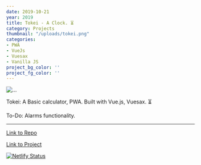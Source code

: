 ```yaml
---
date: 2019-10-21
year: 2019
title: Tokei - A Clock. ⏳
category: Projects
thumbnail: "/uploads/tokei.png"
categories:
- PWA
- VueJs
- Vuesax
- Vanilla JS
project_bg_color: ''
project_fg_color: ''
---
```


![...](/uploads/tokei.png)  


Tokei: A Basic calculator, PWA. Built with Vue.js, Vuesax. ⏳

To-Do: Alarms functionality.

---
[Link to Repo](https://github.com/SourceAura/Tokei) 

[Link to Project](https://tokei.netlify.com) 

[![Netlify Status](https://api.netlify.com/api/v1/badges/237cf08f-b1e8-4789-843e-89a0a3506ca3/deploy-status)](https://app.netlify.com/sites/tokei/deploys)

